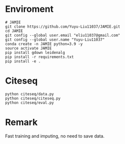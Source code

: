 # Enviroment
```
# JAMIE
git clone https://github.com/Yuyu-Liu11037/JAMIE.git
cd JAMIE
git config --global user.email "eliu11037@gmail.com"
git config --global user.name "Yuyu-Liu11037"
conda create -n JAMIE python=3.9 -y
source activate JAMIE
pip install gdown leidenalg
pip install -r requirements.txt
pip install -e .
```

# Citeseq
```
python citeseq/data.py
python citeseq/citeseq.py
python citeseq/eval.py
```

# Remark
Fast training and imputing, no need to save data.